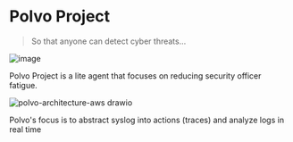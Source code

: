 # Polvo Project

> So that anyone can detect cyber threats...

![image](https://github.com/user-attachments/assets/7d0ddbd0-02ff-410e-9f13-efbf0cdcf855)

Polvo Project is a lite agent that focuses on reducing security officer fatigue.

![polvo-architecture-aws drawio](https://github.com/user-attachments/assets/e3d3ac8a-2185-4f5b-b092-05b026a4968f)

Polvo's focus is to abstract syslog into actions (traces) and analyze logs in real time

<!--

**Here are some ideas to get you started:**

🙋‍♀️ A short introduction - what is your organization all about?
🌈 Contribution guidelines - how can the community get involved?
👩‍💻 Useful resources - where can the community find your docs? Is there anything else the community should know?
🍿 Fun facts - what does your team eat for breakfast?
🧙 Remember, you can do mighty things with the power of [Markdown](https://docs.github.com/github/writing-on-github/getting-started-with-writing-and-formatting-on-github/basic-writing-and-formatting-syntax)
-->

